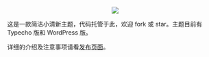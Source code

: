 <p style="text-align:center"><img src="http://labpic.qiniudn.com/51de1867c13df9348e0d062c49e25d14.png" /></p>

这是一款简洁小清新主题，代码托管于此，欢迎 fork 或 star。主题目前有 Typecho 版和 WordPress 版。

详细的介绍及注意事项请看[发布页面](http://lab.munen.cc/typecho/1805.html)。
